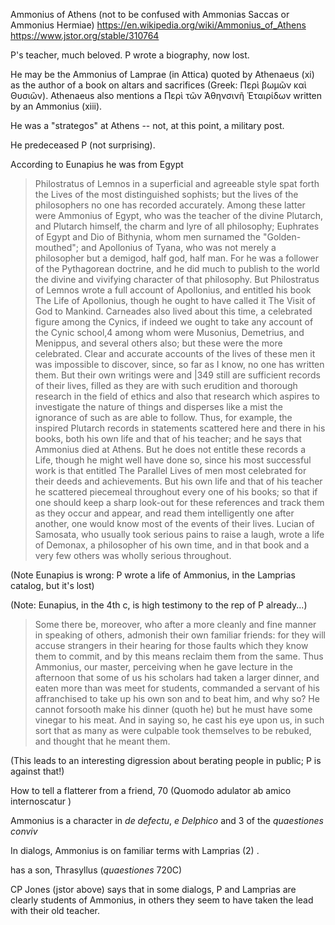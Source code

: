 
Ammonius of Athens (not to be confused with Ammonias Saccas or Ammonius Hermiae)
https://en.wikipedia.org/wiki/Ammonius_of_Athens
https://www.jstor.org/stable/310764


P's teacher, much beloved.  P wrote a biography, now lost.  

He may be the Ammonius of Lamprae (in Attica) quoted by Athenaeus (xi) as the author of a book on altars and sacrifices (Greek: Περὶ βωμῶν καὶ Θυσιῶν). Athenaeus also mentions a Περὶ τῶν Ἀθηνσινῆ Ἑταιρίδων written by an Ammonius (xiii).

He was a "strategos" at Athens -- not, at this point, a military post. 

He predeceased P (not surprising).

According to Eunapius he was from Egypt 
> Philostratus of Lemnos in a superficial and agreeable style spat forth the Lives of the most distinguished sophists; but the lives of the philosophers no one has recorded accurately. Among these latter were Ammonius of Egypt, who was the teacher of the divine Plutarch, and Plutarch himself, the charm and lyre of all philosophy; Euphrates of Egypt and Dio of Bithynia, whom men surnamed the "Golden-mouthed"; and Apollonius of Tyana, who was not merely a philosopher but a demigod, half god, half man. For he was a follower of the Pythagorean doctrine, and he did much to publish to the world the divine and vivifying character of that philosophy. But Philostratus of Lemnos wrote a full account of Apollonius, and entitled his book The Life of Apollonius, though he ought to have called it The Visit of God to Mankind. Carneades also lived about this time, a celebrated figure among the Cynics, if indeed we ought to take any account of the Cynic school,4 among whom were Musonius, Demetrius, and Menippus, and several others also; but these were the more celebrated. Clear and accurate accounts of the lives of these men it was impossible to discover, since, so far as I know, no one has written them. But their own writings were and |349 still are sufficient records of their lives, filled as they are with such erudition and thorough research in the field of ethics and also that research which aspires to investigate the nature of things and disperses like a mist the ignorance of such as are able to follow. Thus, for example, the inspired Plutarch records in statements scattered here and there in his books, both his own life and that of his teacher; and he says that Ammonius died at Athens. But he does not entitle these records a Life, though he might well have done so, since his most successful work is that entitled The Parallel Lives of men most celebrated for their deeds and achievements. But his own life and that of his teacher he scattered piecemeal throughout every one of his books; so that if one should keep a sharp look-out for these references and track them as they occur and appear, and read them intelligently one after another, one would know most of the events of their lives. Lucian of Samosata, who usually took serious pains to raise a laugh, wrote a life of Demonax, a philosopher of his own time, and in that book and a very few others was wholly serious throughout.

(Note Eunapius is wrong:  P wrote a life of Ammonius, in the Lamprias catalog, but it's lost)

(Note:  Eunapius, in the 4th c, is high testimony to the rep of P already...)




> Some there be, moreover, who after a more cleanly and fine manner in speaking of others, admonish their own familiar friends: for they will accuse strangers in their hearing for those faults which they know them to commit, and by this means reclaim them from the same. Thus Ammonius, our master, perceiving when he gave lecture in the afternoon that some of us his scholars had taken a larger dinner, and eaten more than was meet for students, commanded a servant of his affranchised to take up his own son and to beat him, and why so? He cannot forsooth make his dinner (quoth he) but he must have some vinegar to his meat. And in saying so, he cast his eye upon us, in such sort that as many as were culpable took themselves to be rebuked, and thought that he meant them.

(This leads to an interesting digression about berating people in public; P is against that!)

How to tell a flatterer from a friend, 70 (Quomodo adulator ab amico internoscatur )

Ammonius is a character in _de defectu_, _e Delphico_ and 3 of the _quaestiones conviv_

In dialogs, Ammonius is on familiar terms with Lamprias (2) . 

has a son, Thrasyllus (_quaestiones_ 720C)

CP Jones (jstor above) says that in some dialogs, P and Lamprias are clearly students of Ammonius, in others they seem to have taken the lead with their old teacher.